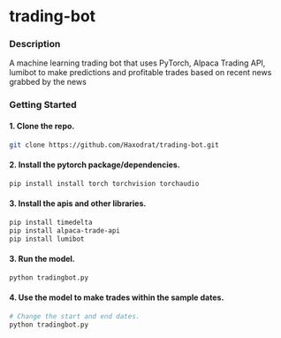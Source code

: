 # trading-bot

### Description
<p>A machine learning trading bot that uses PyTorch, Alpaca Trading API, lumibot to make predictions and profitable trades based on recent news grabbed by the news</p>

### Getting Started
#### 1. Clone the repo.
```bash
git clone https://github.com/Haxodrat/trading-bot.git
```
#### 2. Install the pytorch package/dependencies.
```bash
pip install install torch torchvision torchaudio
```
#### 3. Install the apis and other libraries.
```bash
pip install timedelta
pip install alpaca-trade-api
pip install lumibot
```
#### 3. Run the model.
```bash
python tradingbot.py
```
#### 4. Use the model to make trades within the sample dates.
```bash
# Change the start and end dates.
python tradingbot.py
```
